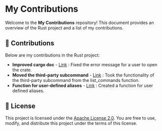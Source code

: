 # My Contributions

Welcome to the **My Contributions** repository! This document provides an overview of the Rust project and a list of my contributions.

## 📜 Contributions

Below are my contributions in the Rust project:

- **Improved cargo doc** - [Link](https://github.com/rust-lang/cargo/pull/14969) : Fixed the error message for a user to open the crate.
- **Moved the third-party subcommand** - [Link](https://github.com/rust-lang/cargo/pull/15075) : Took the functionality of the third-party subcommand from the list_commands function.
- **Function for user-defined aliases** - [Link](https://github.com/rust-lang/cargo/pull/15076) : Created a function for user defined aliases.

## 📄 License

This project is licensed under the [Apache License 2.0](LICENSE). You are free to use, modify, and distribute this project under the terms of this license.
